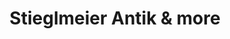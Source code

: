 ---
title: "Stieglmeier Antik & more"
url: /aschau-im-chiemgau/stieglmeier-antik-und-more/
shop: Antiquitäten
---